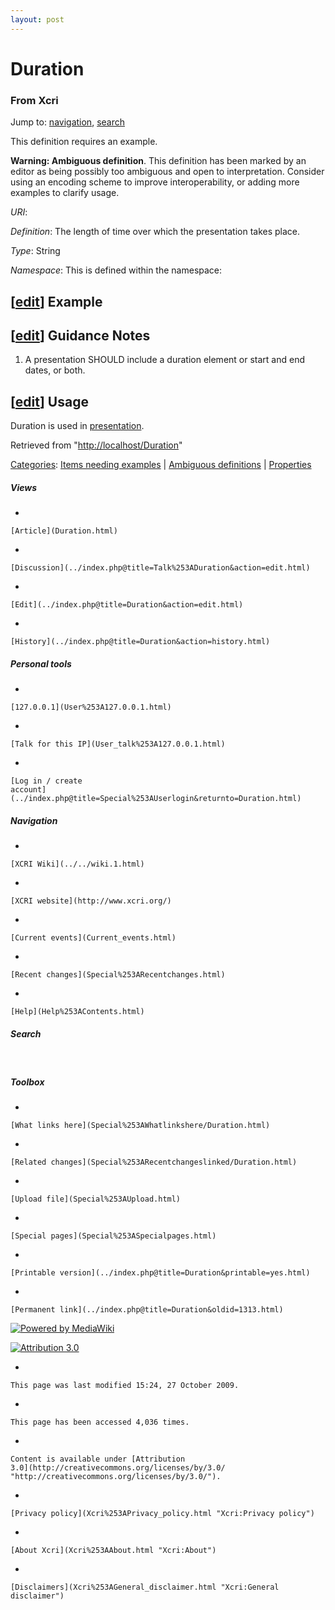 ```yaml
---
layout: post
---
```


<script>
  (function(i,s,o,g,r,a,m){i['GoogleAnalyticsObject']=r;i[r]=i[r]||function(){
  (i[r].q=i[r].q||[]).push(arguments)},i[r].l=1*new Date();a=s.createElement(o),
  m=s.getElementsByTagName(o)[0];a.async=1;a.src=g;m.parentNode.insertBefore(a,m)
  })(window,document,'script','https://www.google-analytics.com/analytics.js','ga');

  ga('create', 'UA-73710929-3', 'auto');
  ga('send', 'pageview');

</script>







Duration 
========













### From Xcri 







Jump to: [navigation](Duration.html#column-one),
[search](Duration.html#searchInput)





This definition requires an example.





**Warning: Ambiguous definition**. This definition has been marked by an
editor as being possibly too ambiguous and open to interpretation.
Consider using an encoding scheme to improve interoperability, or adding
more examples to clarify usage.



*URI*: 

*Definition*: The length of time over which the presentation takes
place.

*Type*: String

*Namespace*: This is defined within the namespace:



\[[edit](../index.php@title=Duration&action=edit&section=1.html "Edit section: Example")\] Example
--------------------------------------------------------------------------------------------------------------------------------------------------------------------


\[[edit](../index.php@title=Duration&action=edit&section=2.html "Edit section: Guidance Notes")\] Guidance Notes
----------------------------------------------------------------------------------------------------------------------------------------------------------------------------------

1.  A presentation SHOULD include a duration element or start and end
    dates, or both.


\[[edit](../index.php@title=Duration&action=edit&section=3.html "Edit section: Usage")\] Usage
----------------------------------------------------------------------------------------------------------------------------------------------------------------

Duration is used in [presentation](Presentation.html "Presentation").



Retrieved from
"[http://localhost/Duration](Duration.html)"





[Categories](Special%253ACategories.html "Special:Categories"): [Items needing
examples](Category%253AItems_needing_examples.html "Category:Items needing examples")
| [Ambiguous
definitions](Category%253AAmbiguous_definitions.html "Category:Ambiguous definitions")
| [Properties](Category%253AProperties.html "Category:Properties")

















##### Views



-   

    

    [Article](Duration.html)
-   

    

    [Discussion](../index.php@title=Talk%253ADuration&action=edit.html)
-   

    

    [Edit](../index.php@title=Duration&action=edit.html)
-   

    

    [History](../index.php@title=Duration&action=history.html)







##### Personal tools



-   

    

    [127.0.0.1](User%253A127.0.0.1.html)
-   

    

    [Talk for this IP](User_talk%253A127.0.0.1.html)
-   

    

    [Log in / create
    account](../index.php@title=Special%253AUserlogin&returnto=Duration.html)











[](../../wiki.1.html "XCRI Wiki")





##### Navigation



-   

    

    [XCRI Wiki](../../wiki.1.html)
-   

    

    [XCRI website](http://www.xcri.org/)
-   

    

    [Current events](Current_events.html)
-   

    

    [Recent changes](Special%253ARecentchanges.html)
-   

    

    [Help](Help%253AContents.html)







##### Search





 









##### Toolbox



-   

    

    [What links here](Special%253AWhatlinkshere/Duration.html)
-   

    

    [Related changes](Special%253ARecentchangeslinked/Duration.html)
-   

    

    [Upload file](Special%253AUpload.html)
-   

    

    [Special pages](Special%253ASpecialpages.html)
-   

    

    [Printable version](../index.php@title=Duration&printable=yes.html)
-   

    

    [Permanent link](../index.php@title=Duration&oldid=1313.html)















[![Powered by
MediaWiki](../skins/common/images/poweredby_mediawiki_88x31.png)](http://www.mediawiki.org/)





[![Attribution 3.0
](http://i.creativecommons.org/l/by/3.0/88x31.png)](http://creativecommons.org/licenses/by/3.0/)



-   

    

    This page was last modified 15:24, 27 October 2009.
-   

    

    This page has been accessed 4,036 times.
-   

    

    Content is available under [Attribution
    3.0](http://creativecommons.org/licenses/by/3.0/ "http://creativecommons.org/licenses/by/3.0/").
-   

    

    [Privacy policy](Xcri%253APrivacy_policy.html "Xcri:Privacy policy")
-   

    

    [About Xcri](Xcri%253AAbout.html "Xcri:About")
-   

    

    [Disclaimers](Xcri%253AGeneral_disclaimer.html "Xcri:General disclaimer")




